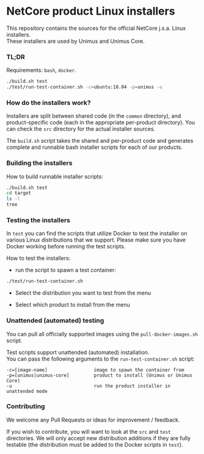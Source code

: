 # NetCore product Linux installers

This repository contains the sources for the official NetCore j.s.a. Linux installers.  
These installers are used by Unimus and Unimus Core.

### TL;DR
Requirements: `bash`, `docker`.
```bash
./build.sh test
./test/run-test-container.sh -c=ubuntu:18.04 -p=unimus -u
``` 

### How do the installers work?

Installers are split between shared code (in the `common` directory), and product-specific code 
(each in the appropriate per-product directory). You can check the `src` directory for the actual installer sources.

The `build.sh` script takes the shared and per-product code and generates complete and runnable bash 
installer scripts for each of our products.

### Building the installers

How to build runnable installer scripts:
```bash
./build.sh test
cd target
ls -l
tree
```

### Testing the installers

In `test` you can find the scripts that utilize Docker to test the installer on various Linux distributions that we support.
Please make sure you have Docker working before running the test scripts.

How to test the installers:
* run the script to spawn a test container:
```bash
./test/run-test-container.sh
```
* Select the distribution you want to test from the menu
  
* Select which product to install from the menu

### Unattended (automated) testing

You can pull all officially supported images using the `pull-docker-images.sh` script.

Test scripts support unattended (automated) installation.  
You can pass the following arguments to the `run-test-container.sh` script:
```text
-c=[image-name]                 image to spawn the container from
-p=[unimus|unimus-core]         product to install (Unimus or Unimus Core)
-u                              run the product installer in unattended mode 
```

### Contributing
We welcome any Pull Requests or ideas for improvement / feedback.

If you wish to contribute, you will want to look at the `src` and `test` directories.
We will only accept new distribution additions if they are fully testable (the distribution must be added to the Docker scripts in `test`).
